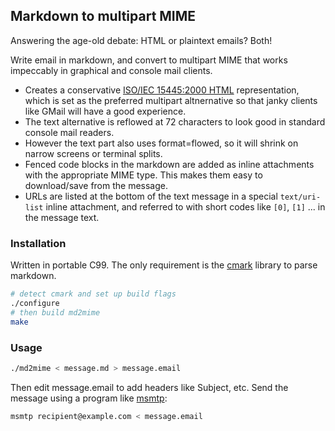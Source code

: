 ## Markdown to multipart MIME

Answering the age-old debate: HTML or plaintext emails? Both!

Write email in markdown, and convert to multipart MIME that works impeccably in
graphical and console mail clients.

* Creates a conservative [ISO/IEC 15445:2000
  HTML](https://www.iso.org/standard/27688.html) representation, which is set
  as the preferred multipart altnernative so that janky clients like GMail will
  have a good experience.
* The text alternative is reflowed at 72 characters to look good in standard
  console mail readers.
* However the text part also uses format=flowed, so it will shrink on narrow
  screens or terminal splits.
* Fenced code blocks in the markdown are added as inline attachments with the
  appropriate MIME type. This makes them easy to download/save from the
  message.
* URLs are listed at the bottom of the text message in a special
  `text/uri-list` inline attachment, and referred to with short codes like
  `[0]`, `[1]` ... in the message text.

### Installation

Written in portable C99. The only requirement is the
[cmark](https://github.com/commonmark/cmark) library to parse markdown.

```sh
# detect cmark and set up build flags
./configure
# then build md2mime
make
```

### Usage

```sh
./md2mime < message.md > message.email
```

Then edit message.email to add headers like Subject, etc. Send the message
using a program like [msmtp](https://marlam.de/msmtp/):

```sh
msmtp recipient@example.com < message.email
```

